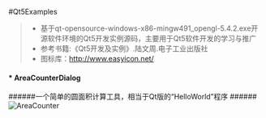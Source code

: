 #Qt5Examples

>* 基于qt-opensource-windows-x86-mingw491_opengl-5.4.2.exe开源软件环境的Qt5开发实例源码，主要用于Qt5软件开发的学习与推广
>* 参考书籍:《Qt5开发及实例》.陆文周.电子工业出版社
>* 图标库：http://www.easyicon.net/

#### * AreaCounterDialog 
######一个简单的圆面积计算工具，相当于Qt版的“HelloWorld”程序
######　![AreaCounter](http://git.oschina.net/gitjf/Qt5Examples/raw/master/Dialog/AreaCounter.bmp)